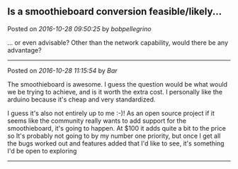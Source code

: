 ## Is a smoothieboard conversion feasible/likely...
Posted on *2016-10-28 09:50:25* by *bobpellegrino*

... or even advisable?  Other than the network capability, would there be any advantage?

---

Posted on *2016-10-28 11:15:54* by *Bar*

The smoothieboard is awesome. I guess the question would be what would we be trying to achieve, and is it worth the extra cost. I personally like the arduino because it's cheap and very standardized. 

I guess it's also not entirely up to me :-)! As an open source project if it seems like the community really wants to add support for the smoothieboard, it's going to happen. At $100 it adds quite a bit to the price so It's probably not going to by my number one priority, but once I get all the bugs worked out and features added that I'd like to see, it's something I'd be open to exploring

---

